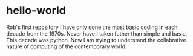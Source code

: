 # hello-world
Rob's first repository
I have only done the most basic coding in each decade from the 1970s. 
Never have I taken futher than simple and basic.
This decade was python.
Now I am trying to understand the collabrative nature of computing of the contemporary world.
